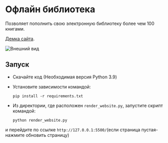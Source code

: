 # Офлайн библиотека

Позволяет пополнить свою электронную библиотеку более чем 100 книгами. 


[Демка сайта](https://taranovev.github.io/book_site/).  

![Внешний вид](/home/picture/1.png)

## Запуск

- Скачайте код (Необходимая версия Python 3.9)
- Установите зависимости командой:
  ```
  pip install -r requirements.txt
   ```

- Из директории, где расположен `render_website.py`, запустите скрипт командой:
  ```
  python render_website.py
  ```
 и перейдите по ссылке `http://127.0.0.1:5500/`(если страница пустая-нажмите обновить страницу)

[Данный проект является продолжением проекта]: (https://github.com/TaranovEV/e-library)
